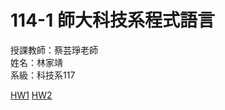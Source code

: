 # **114-1 師大科技系程式語言**<br>
授課教師：蔡芸琤老師<br>
姓名：林家靖<br>
系級：科技系117

[HW1](HW1：日常支出與平衡.ipynb)
[HW2](HW2：AI輔助分析日常支出與平衡.ipynb)
